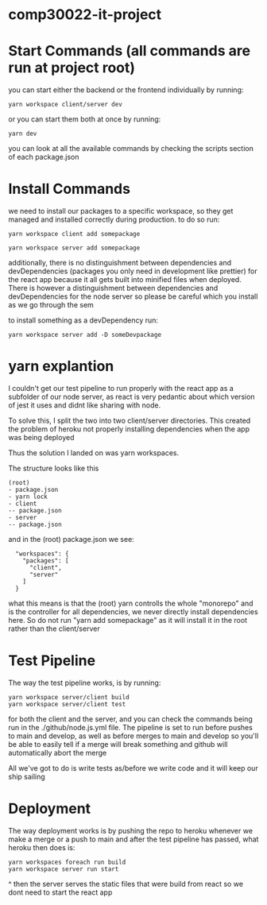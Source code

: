 # comp30022-it-project

# Start Commands (all commands are run at project root)

you can start either the backend or the frontend individually by running:
```
yarn workspace client/server dev
```
or you can start them both at once by running:
```
yarn dev
```
you can look at all the available commands by checking the scripts section of each package.json

# Install Commands

we need to install our packages to a specific workspace, so they get managed and installed correctly during production. to do so run:

```
yarn workspace client add somepackage
```
```
yarn workspace server add somepackage
```

additionally, there is no distinguishment between dependencies and devDependencies (packages you only need in development like prettier) for the react app because it
all gets built into minified files when deployed. There is however a distinguishment between dependencies and devDependencies for the node server so please be careful
which you install as we go through the sem

to install something as a devDependency run:
```
yarn workspace server add -D someDevpackage
```

# yarn explantion

I couldn't get our test pipeline to run properly with the react app as a subfolder of our node server, as react is very pedantic about which version of jest it uses and didnt like
sharing with node.

To solve this, I split the two into two client/server directories. This created the problem of heroku not properly installing dependencies when the app was being deployed

Thus the solution I landed on was yarn workspaces.

The structure looks like this
```
(root)
- package.json
- yarn lock
- client
-- package.json
- server
-- package.json
```
and in the (root) package.json we see:
```
  "workspaces": {
    "packages": [
      "client",
      "server"
    ]
  }
```
what this means is that the (root) yarn controlls the whole "monorepo" and is the controller for all dependencies, we never directly install dependencies here.
So do not run "yarn add somepackage" as it will install it in the root rather than the client/server
# Test Pipeline

The way the test pipeline works, is by running:
```
yarn workspace server/client build
yarn workspace server/client test
```
for both the client and the server, and you can check the commands being run in the ./github/node.js.yml file.
The pipeline is set to run before pushes to main and develop, as well as before merges to main and develop so you'll be able to easily tell if a merge will break something
and github will automatically abort the merge

All we've got to do is write tests as/before we write code and it will keep our ship sailing

# Deployment

The way deployment works is by pushing the repo to heroku whenever we make a merge or a push to main and after the test pipeline has passed, what heroku then does is:
```
yarn workspaces foreach run build
yarn workspace server run start
```
^ then the server serves the static files that were build from react so we dont need to start the react app

